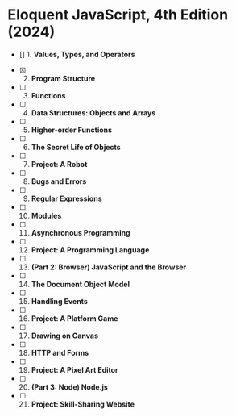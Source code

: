 # Eloquent JavaScript, 4th Edition (2024)

- [] 1. **Values, Types, and Operators**
- [x] 2. **Program Structure**
- [ ] 3. **Functions**
- [ ] 4. **Data Structures: Objects and Arrays**
- [ ] 5. **Higher-order Functions**
- [ ] 6. **The Secret Life of Objects**
- [ ] 7. **Project: A Robot**
- [ ] 8. **Bugs and Errors**
- [ ] 9. **Regular Expressions**
- [ ] 10. **Modules**
- [ ] 11. **Asynchronous Programming**
- [ ] 12. **Project: A Programming Language**
- [ ] 13. **(Part 2: Browser) JavaScript and the Browser**
- [ ] 14. **The Document Object Model**
- [ ] 15. **Handling Events**
- [ ] 16. **Project: A Platform Game**
- [ ] 17. **Drawing on Canvas**
- [ ] 18. **HTTP and Forms**
- [ ] 19. **Project: A Pixel Art Editor**
- [ ] 20. **(Part 3: Node) Node.js**
- [ ] 21. **Project: Skill-Sharing Website**
